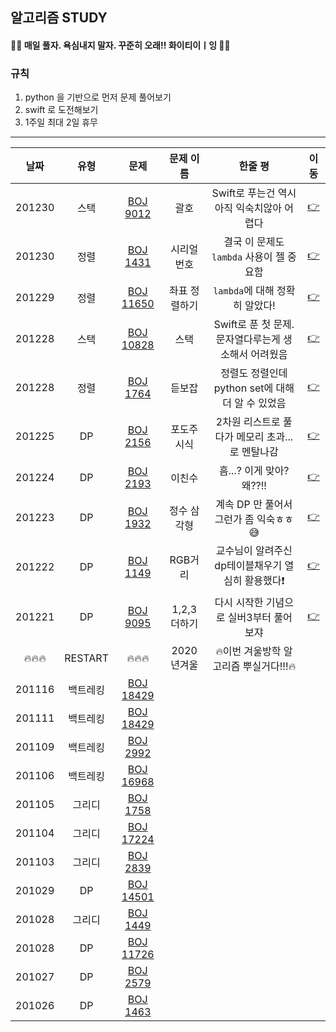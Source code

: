 ## 알고리즘 STUDY



#### 🙋‍♀️ 매일 풀자. 욕심내지 말자. 꾸준히 오래!! 화이티이ㅣ잉 🙋‍♀️  ####



### 규칙 
1. python 을 기반으로 먼저 문제 풀어보기
2. swift 로 도전해보기
3. 1주일 최대 2일 휴무


----------------


|날짜|유형|문제|문제 이름|한줄 평|이동|
|:--------:|:--------:|:-----------:|:-----------:|:-------------------------------:|:-----:|
|201230|스택|[BOJ 9012](https://www.acmicpc.net/problem/1431)|괄호|Swift로 푸는건 역시 아직 익숙치않아 어렵다|[👉]()
|201230|정렬|[BOJ 1431](https://www.acmicpc.net/problem/1431)|시리얼 번호| 결국 이 문제도 `lambda` 사용이 젤 중요함|[👉](https://github.com/SongSeoYoung/algorithm/tree/master/BOJ/%5BBOJ%5D1431)
|201229|정렬|[BOJ 11650](https://www.acmicpc.net/problem/11650)|좌표 정렬하기| `lambda`에 대해 정확히 알았다! |[👉](https://github.com/SongSeoYoung/algorithm/tree/master/BOJ/%5BBOJ%5D11650)
|201228|스택|[BOJ 10828](https://www.acmicpc.net/problem/10828)|스택|Swift로 푼 첫 문제. 문자열다루는게 생소해서 어려웠음|[👉](https://github.com/SongSeoYoung/algorithm/tree/master/BOJ/%5BBOJ%5D10828)
|201228|정렬|[BOJ 1764](https://www.acmicpc.net/problem/1764)|듣보잡|정렬도 정렬인데 python set에 대해 더 알 수 있었음|[👉](https://github.com/SongSeoYoung/algorithm/tree/master/BOJ/%5BBOJ%5D1764)
|201225|DP|[BOJ 2156](https://www.acmicpc.net/problem/2156)|포도주 시식|2차원 리스트로 풀다가 메모리 초과...로 멘탈나감|[👉](https://github.com/SongSeoYoung/algorithm/tree/master/BOJ/%5BBOJ%5D2156)
|201224|DP|[BOJ 2193](https://www.acmicpc.net/problem/2193)|이친수|흠...? 이게 맞아? 왜??!! |[👉](https://github.com/SongSeoYoung/algorithm/tree/master/BOJ/%5BBOJ%5D2193)
|201223|DP|[BOJ 1932](https://www.acmicpc.net/problem/1149)|정수 삼각형|계속 DP 만 풀어서그런가 좀 익숙ㅎㅎ😅|[👉](https://github.com/SongSeoYoung/algorithm/tree/master/BOJ/%5BBOJ%5D1932)
|201222|DP|[BOJ 1149](https://www.acmicpc.net/problem/1149)|RGB거리|교수님이 알려주신 dp테이블채우기 열심히 활용했다❗️|[👉](https://github.com/SongSeoYoung/algorithm/tree/master/BOJ/%5BBOJ%5D1149)
|201221|DP|[BOJ 9095](https://www.acmicpc.net/problem/9095)|1,2,3 더하기| 다시 시작한 기념으로 실버3부터 풀어보쟈 |[👉](https://github.com/SongSeoYoung/algorithm/tree/master/BOJ/%5BBOJ%5D9095)
|🔥🔥🔥| RESTART| 🔥🔥🔥 |2020년겨울|🔥이번 겨울방학 알고리즘 뿌실거다!!!🔥|
|201116|백트레킹|[BOJ 18429](https://www.acmicpc.net/problem/18429)
|201111|백트레킹|[BOJ 18429](https://www.acmicpc.net/problem/18429)
|201109|백트레킹|[BOJ 2992](https://www.acmicpc.net/problem/2992)
|201106|백트레킹|[BOJ 16968](https://www.acmicpc.net/problem/16968)
|201105|그리디|[BOJ 1758](https://www.acmicpc.net/problem/1758)
|201104|그리디|[BOJ 17224](https://www.acmicpc.net/problem/17224)
|201103|그리디|[BOJ 2839](https://www.acmicpc.net/problem/2839)
|201029|DP|[BOJ 14501](https://www.acmicpc.net/problem/14501)
|201028|그리디|[BOJ 1449](https://www.acmicpc.net/problem/1449)
|201028|DP|[BOJ 11726](https://www.acmicpc.net/problem/11726)
|201027|DP|[BOJ 2579](https://www.acmicpc.net/problem/2579)
|201026|DP|[BOJ 1463](https://www.acmicpc.net/problem/1463)